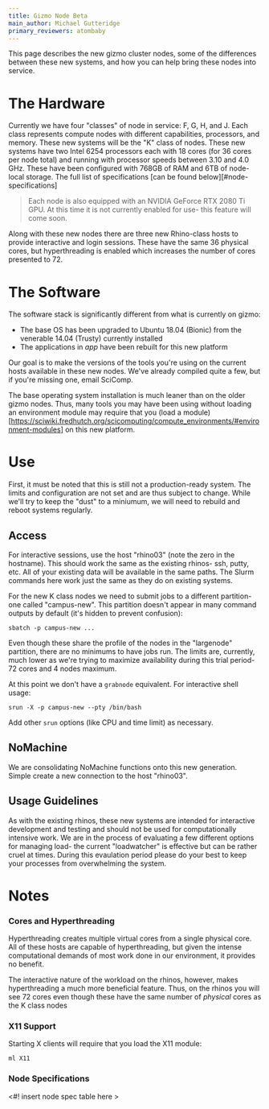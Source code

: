 ```yaml
---
title: Gizmo Node Beta
main_author: Michael Gutteridge
primary_reviewers: atombaby
---
```


This page describes the new gizmo cluster nodes, some of the differences
between these new systems, and how you can help bring these nodes into service.

# The Hardware

Currently we have four "classes" of node in service: F, G, H, and J. Each class represents compute nodes with different capabilities, processors, and memory.
These new systems will be the "K" class of nodes.  These new systems have two
Intel 6254 processors each with 18 cores (for 36 cores per node total) and
running with processor speeds between 3.10 and 4.0 GHz.  These have been
configured with 768GB of RAM and 6TB of node-local storage. The full  list of
specifications [can be found below][#node-specifications]

> Each node is also equipped with an NVIDIA GeForce RTX 2080 Ti GPU.  At this
> time it is not currently enabled for use- this feature will come soon.

Along with these new nodes there are three new Rhino-class hosts to provide
interactive and login sessions. These have the same 36 physical cores, but
hyperthreading is enabled which increases the number of cores presented to 72.

# The Software

The software stack is significantly different from what is currently on gizmo:

 - The base OS has been upgraded to Ubuntu 18.04 (Bionic) from the
   venerable 14.04 (Trusty) currently installed
 - The applications in _app_ have been rebuilt for this new platform

Our goal is to make the versions of the tools you're using on the current hosts
available in these new nodes.  We've already compiled quite a few, but if
you're missing one, email SciComp.

The base operating system installation is much leaner than on the older gizmo
nodes.  Thus, many tools you may have been using without loading an environment
module may require that you (load a module)[https://sciwiki.fredhutch.org/scicomputing/compute_environments/#environment-modules] on this new platform.

# Use

First, it must be noted that this is still not a production-ready system.  The
limits and configuration are not set and are thus subject to change.  While
we'll try to keep the "dust" to a miniumum, we will need to rebuild and reboot
systems regularly.

## Access

For interactive sessions, use the host "rhino03" (note the zero in the
hostname).  This should work the same as the existing rhinos- ssh, putty, etc.
All of your existing data will be available in the same paths.  The Slurm
commands here work just the same as they do on existing systems.

For the new K class nodes we need to submit jobs to a different partition- one called "campus-new".  This partition doesn't appear in many command outputs by default (it's hidden to prevent confusion):

    sbatch -p campus-new ...

Even though these share the profile of the nodes in the "largenode" partition,
there are no minimums to have jobs run.  The limits are, currently, much lower
as we're trying to maximize availability during this trial period- 72 cores and 4 nodes maximum.

At this point we don't have a `grabnode` equivalent.  For interactive shell usage:

    srun -X -p campus-new --pty /bin/bash

Add other `srun` options (like CPU and time limit) as necessary.

## NoMachine

We are consolidating NoMachine functions onto this new generation.  Simple create a new connection to the host "rhino03".

## Usage Guidelines

As with the existing rhinos, these new systems are intended for interactive
development and testing and should not be used for computationally intensive
work.  We are in the process of evaluating a few different options for managing
load- the current "loadwatcher" is effective but can be rather cruel at times.
During this evaulation period please do your best to keep your processes from
overwhelming the system.

# Notes

### <a name="cores-hyperthreading"></a> Cores and Hyperthreading

Hyperthreading creates multiple virtual cores from a single physical core.  All
of these hosts are capable of hyperthreading, but given the intense
computational demands of most work done in our environment, it provides no
benefit.

The interactive nature of the workload on the rhinos, however, makes
hyperthreading a much more beneficial feature.  Thus, on the rhinos you will
see 72 cores even though these have the same number of _physical_ cores as the
K class nodes

### <a name="x11-support"></a>X11 Support

Starting X clients will require that you load the X11 module:

    ml X11

### <a name="node-specifications"></a> Node Specifications

<#! insert node spec table here >
